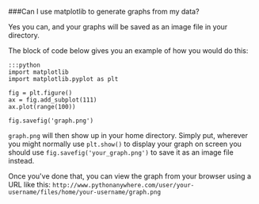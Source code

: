 
<!--
.. title: MatplotLib graphs
.. slug: MatplotLibGraphs
.. date: 2015-05-13 14:35:28 UTC+01:00
.. tags:
.. category:
.. link:
.. description:
.. type: text
-->





###Can I use matplotlib to generate graphs from my data?


Yes you can, and your graphs will be saved as an image file in your directory.

The block of code below gives you an example of how you would do this:

    :::python
    import matplotlib
    import matplotlib.pyplot as plt

    fig = plt.figure()
    ax = fig.add_subplot(111)
    ax.plot(range(100))

    fig.savefig('graph.png')



`graph.png` will then show up in your home directory. Simply put, wherever you might normally use `plt.show()` to display your graph on screen you should use `fig.savefig('your_graph.png')` to save it as an image file instead.

Once you've done that, you can view the graph from your browser using a URL like this: `http://www.pythonanywhere.com/user/your-username/files/home/your-username/graph.png`
